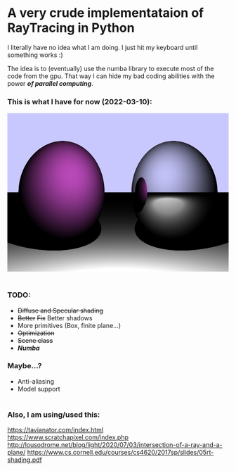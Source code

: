 # A very crude implementataion of RayTracing in Python
I literally have no idea what I am doing. I just hit my keyboard until something works :)
   
The idea is to (eventually) use the numba library to execute most of the code from the gpu. That way I can hide my bad coding abilities with the power ___of parallel computing___.
   
### This is what I have for now (2022-03-10):
<img title="Took 17.2 seconds to render" src="out/first_reflections.png" width="640" height="360">
<br><br>

### TODO:
* ~~Diffuse and Specular shading~~
* ~~Better~~ ~~Fix~~ Better shadows
* More primitives (Box, finite plane...)
* ~~Optimization~~
* ~~Scene class~~
*  ___Numba___   

### Maybe...?
* Anti-aliasing
* Model support
<br><br>

### Also, I am using/used this:  
https://tavianator.com/index.html  
https://www.scratchapixel.com/index.php  
http://lousodrome.net/blog/light/2020/07/03/intersection-of-a-ray-and-a-plane/
https://www.cs.cornell.edu/courses/cs4620/2017sp/slides/05rt-shading.pdf
